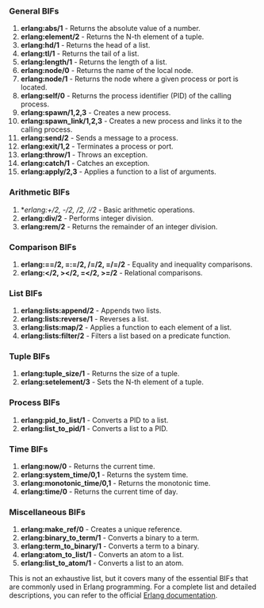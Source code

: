 ### General BIFs
1. **erlang:abs/1** - Returns the absolute value of a number.
2. **erlang:element/2** - Returns the N-th element of a tuple.
3. **erlang:hd/1** - Returns the head of a list.
4. **erlang:tl/1** - Returns the tail of a list.
5. **erlang:length/1** - Returns the length of a list.
6. **erlang:node/0** - Returns the name of the local node.
7. **erlang:node/1** - Returns the node where a given process or port is located.
8. **erlang:self/0** - Returns the process identifier (PID) of the calling process.
9. **erlang:spawn/1,2,3** - Creates a new process.
10. **erlang:spawn_link/1,2,3** - Creates a new process and links it to the calling process.
11. **erlang:send/2** - Sends a message to a process.
12. **erlang:exit/1,2** - Terminates a process or port.
13. **erlang:throw/1** - Throws an exception.
14. **erlang:catch/1** - Catches an exception.
15. **erlang:apply/2,3** - Applies a function to a list of arguments.

### Arithmetic BIFs
1. **erlang:+/2, -/2, */2, //2** - Basic arithmetic operations.
2. **erlang:div/2** - Performs integer division.
3. **erlang:rem/2** - Returns the remainder of an integer division.

### Comparison BIFs
1. **erlang:==/2, =:=/2, /=/2, =/=/2** - Equality and inequality comparisons.
2. **erlang:</2, ></2, =</2, >=/2** - Relational comparisons.

### List BIFs
1. **erlang:lists:append/2** - Appends two lists.
2. **erlang:lists:reverse/1** - Reverses a list.
3. **erlang:lists:map/2** - Applies a function to each element of a list.
4. **erlang:lists:filter/2** - Filters a list based on a predicate function.

### Tuple BIFs
1. **erlang:tuple_size/1** - Returns the size of a tuple.
2. **erlang:setelement/3** - Sets the N-th element of a tuple.

### Process BIFs
1. **erlang:pid_to_list/1** - Converts a PID to a list.
2. **erlang:list_to_pid/1** - Converts a list to a PID.

### Time BIFs
1. **erlang:now/0** - Returns the current time.
2. **erlang:system_time/0,1** - Returns the system time.
3. **erlang:monotonic_time/0,1** - Returns the monotonic time.
4. **erlang:time/0** - Returns the current time of day.

### Miscellaneous BIFs
1. **erlang:make_ref/0** - Creates a unique reference.
2. **erlang:binary_to_term/1** - Converts a binary to a term.
3. **erlang:term_to_binary/1** - Converts a term to a binary.
4. **erlang:atom_to_list/1** - Converts an atom to a list.
5. **erlang:list_to_atom/1** - Converts a list to an atom.

This is not an exhaustive list, but it covers many of the essential BIFs that are commonly used in Erlang programming. For a complete list and detailed descriptions, you can refer to the official [Erlang documentation](https://www.erlang.org/docs).